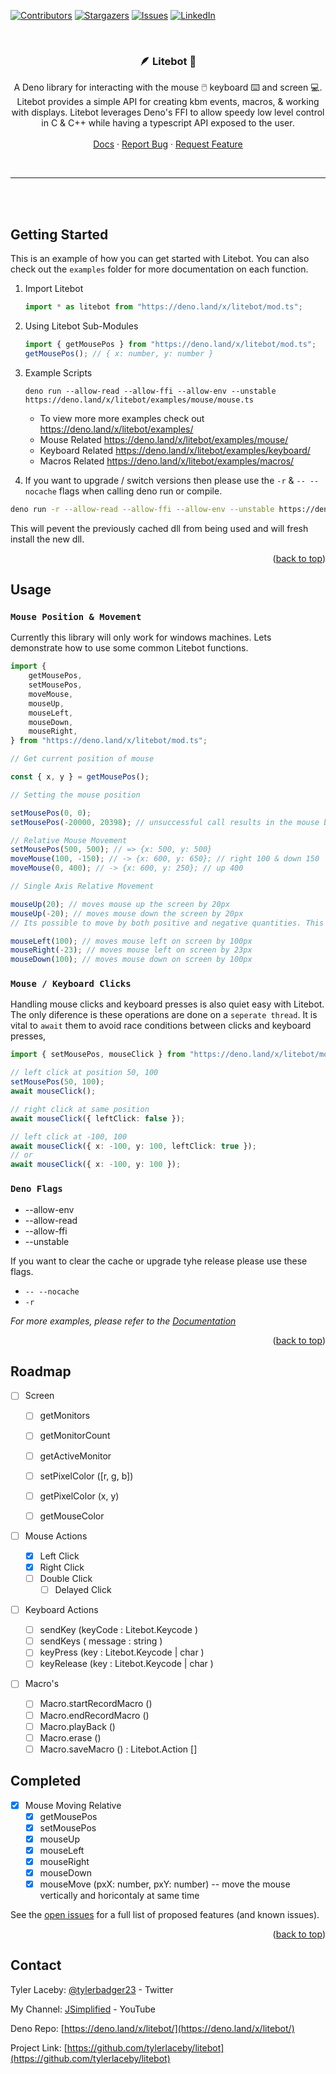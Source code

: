 <div id="top"></div>

[![Contributors][contributors-shield]][contributors-url]
[![Stargazers][stars-shield]][stars-url]
[![Issues][issues-shield]][issues-url]
[![LinkedIn][linkedin-shield]][linkedin-url]

<!-- PROJECT LOGO -->
<br />
<div align="center">
<h3 align="center"> 🪶 Litebot 🤖</h3>

  <p align="center">
   A Deno library for interacting with the mouse 🖱️ keyboard ⌨️ and screen 💻. Litebot provides a simple API for creating kbm events, macros, & working with displays. Litebot leverages Deno's FFI to allow speedy low level control in C & C++ while having a typescript API exposed to the user.
    <br />
    <br />
    <a target="_blank" href="https://doc.deno.land/https://deno.land/x/litebot/mod.ts">Docs</a>
    ·
    <a target="_blank" href="https://github.com/tylerlaceby/litebot/issues">Report Bug</a>
    ·
    <a target="_blank" href="https://github.com/tylerlaceby/litebot/issues">Request Feature</a>
  </p>
</div>

<br/>
<hr/>
<br/>
<br/>

<!-- GETTING STARTED -->

## Getting Started

This is an example of how you can get started with Litebot. You can also check out the `examples` folder for more documentation on each function.

1. Import Litebot

   ```ts
   import * as litebot from "https://deno.land/x/litebot/mod.ts";
   ```

2. Using Litebot Sub-Modules
   ```ts
   import { getMousePos } from "https://deno.land/x/litebot/mod.ts";
   getMousePos(); // { x: number, y: number }
   ```
3. Example Scripts

   ```
   deno run --allow-read --allow-ffi --allow-env --unstable https://deno.land/x/litebot/examples/mouse/mouse.ts
   ```

   - To view more more examples check out https://deno.land/x/litebot/examples/
   - Mouse Related https://deno.land/x/litebot/examples/mouse/
   - Keyboard Related https://deno.land/x/litebot/examples/keyboard/
   - Macros Related https://deno.land/x/litebot/examples/macros/

4. If you want to upgrade / switch versions then please use the `-r` & `-- --nocache` flags when calling deno run or compile.

```bash
deno run -r --allow-read --allow-ffi --allow-env --unstable https://deno.land/x/litebot/examples/mouse/mouse.ts
```

This will pevent the previously cached dll from being used and will fresh install the new dll.

<p align="right">(<a href="#top">back to top</a>)</p>

<!-- USAGE EXAMPLES -->

## Usage

### `Mouse Position & Movement`

Currently this library will only work for windows machines.
Lets demonstrate how to use some common Litebot functions.

```ts
import {
	getMousePos,
	setMousePos,
	moveMouse,
	mouseUp,
	mouseLeft,
	mouseDown,
	mouseRight,
} from "https://deno.land/x/litebot/mod.ts";

// Get current position of mouse

const { x, y } = getMousePos();

// Setting the mouse position

setMousePos(0, 0);
setMousePos(-20000, 20398); // unsuccessful call results in the mouse being at the endge of the screen on the x and y

// Relative Mouse Movement
setMousePos(500, 500); // => {x: 500, y: 500}
moveMouse(100, -150); // -> {x: 600, y: 650}; // right 100 & down 150
moveMouse(0, 400); // -> {x: 600, y: 250}; // up 400

// Single Axis Relative Movement

mouseUp(20); // moves mouse up the screen by 20px
mouseUp(-20); // moves mouse down the screen by 20px
// Its possible to move by both positive and negative quantities. This simply inverts the direction again.

mouseLeft(100); // moves mouse left on screen by 100px
mouseRight(-23); // moves mouse left on screen by 23px
mouseDown(100); // moves mouse down on screen by 100px
```

### `Mouse / Keyboard Clicks`

Handling mouse clicks and keyboard presses is also quiet easy with Litebot.
The only diference is these operations are done on a `seperate thread`. It is vital to `await` them to avoid race conditions between clicks and keyboard presses,

```ts
import { setMousePos, mouseClick } from "https://deno.land/x/litebot/mod.ts";

// left click at position 50, 100
setMousePos(50, 100);
await mouseClick();

// right click at same position
await mouseClick({ leftClick: false });

// left click at -100, 100
await mouseClick({ x: -100, y: 100, leftClick: true });
// or
await mouseClick({ x: -100, y: 100 });
```

### `Deno Flags`

- --allow-env
- --allow-read
- --allow-ffi
- --unstable

If you want to clear the cache or upgrade tyhe release please use these flags.

- `-- --nocache`
- `-r`

_For more examples, please refer to the [Documentation](https://doc.deno.land/https://deno.land/x/litebot/mod.ts)_

<p align="right">(<a href="#top">back to top</a>)</p>

<!-- ROADMAP -->

## Roadmap

- [ ] Screen

  - [ ] getMonitors
  - [ ] getMonitorCount
  - [ ] getActiveMonitor

  - [ ] setPixelColor ([r, g, b])
  - [ ] getPixelColor (x, y)
  - [ ] getMouseColor

- [ ] Mouse Actions

  - [x] Left Click
  - [x] Right Click
  - [ ] Double Click
    - [ ] Delayed Click

- [ ] Keyboard Actions

  - [ ] sendKey (keyCode : Litebot.Keycode )
  - [ ] sendKeys ( message : string )
  - [ ] keyPress (key : Litebot.Keycode | char )
  - [ ] keyRelease (key : Litebot.Keycode | char )

- [ ] Macro's
  - [ ] Macro.startRecordMacro ()
  - [ ] Macro.endRecordMacro ()
  - [ ] Macro.playBack ()
  - [ ] Macro.erase ()
  - [ ] Macro.saveMacro () : Litebot.Action []

## Completed

- [x] Mouse Moving Relative
  - [x] getMousePos
  - [x] setMousePos
  - [x] mouseUp
  - [x] mouseLeft
  - [x] mouseRight
  - [x] mouseDown
  - [x] mouseMove (pxX: number, pxY: number) -- move the mouse vertically and horicontaly at same time

See the [open issues](https://github.com/tylerlaceby/litebot/issues) for a full list of proposed features (and known issues).

<p align="right">(<a href="#top">back to top</a>)</p>

<!-- CONTACT -->

## Contact

Tyler Laceby: [@tylerbadger23](https://twitter.com/tylerbadger23) - Twitter

My Channel: [JSimplified](https://www.youtube.com/c/JSimplified) - YouTube

Deno Repo: [https://deno.land/x/litebot/](https://deno.land/x/litebot/)

Project Link: [https://github.com/tylerlaceby/litebot](https://github.com/tylerlaceby/litebot)

<!-- MARKDOWN LINKS & IMAGES -->
<!-- https://www.markdownguide.org/basic-syntax/#reference-style-links -->

[contributors-shield]: https://img.shields.io/github/contributors/tylerlaceby/litebot.svg?style=for-the-badge
[contributors-url]: https://github.com/tylerlaceby/litebot/graphs/contributors
[forks-shield]: https://img.shields.io/github/forks/tylerlaceby/litebot.svg?style=for-the-badge
[forks-url]: https://github.com/tylerlaceby/litebot/network/members
[stars-shield]: https://img.shields.io/github/stars/tylerlaceby/litebot.svg?style=for-the-badge
[stars-url]: https://github.com/tylerlaceby/litebot/stargazers
[issues-shield]: https://img.shields.io/github/issues/tylerlaceby/litebot.svg?style=for-the-badge
[issues-url]: https://github.com/tylerlaceby/litebot/issues
[license-shield]: https://img.shields.io/github/license/tylerlaceby/litebot.svg?style=for-the-badge
[license-url]: https://github.com/tylerlaceby/litebot/blob/master/LICENSE.txt
[linkedin-shield]: https://img.shields.io/badge/-LinkedIn-black.svg?style=for-the-badge&logo=linkedin&colorB=555
[linkedin-url]: https://linkedin.com/in/tyler-laceby-b94b27157

```

```
